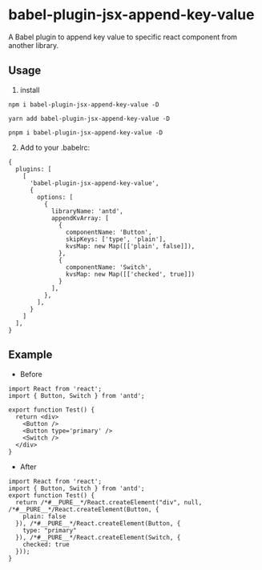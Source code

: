 # babel-plugin-jsx-append-key-value

A Babel plugin to append key value to specific react component from another library.

## Usage

1. install

```
npm i babel-plugin-jsx-append-key-value -D

yarn add babel-plugin-jsx-append-key-value -D

pnpm i babel-plugin-jsx-append-key-value -D
```

2. Add to your .babelrc:

```
{
  plugins: [
    [
      'babel-plugin-jsx-append-key-value',
      {
        options: [
          {
            libraryName: 'antd',
            appendKvArray: [
              {
                componentName: 'Button',
                skipKeys: ['type', 'plain'],
                kvsMap: new Map([['plain', false]]),
              },
              {
                componentName: 'Switch',
                kvsMap: new Map([['checked', true]])
              }
            ],
          },
        ],
      }
    ]
  ],
}
```

## Example

- Before

```
import React from 'react';
import { Button, Switch } from 'antd';

export function Test() {
  return <div>
    <Button />
    <Button type='primary' />
    <Switch />
  </div>
}
```

- After

```
import React from 'react';
import { Button, Switch } from 'antd';
export function Test() {
  return /*#__PURE__*/React.createElement("div", null, /*#__PURE__*/React.createElement(Button, {
    plain: false
  }), /*#__PURE__*/React.createElement(Button, {
    type: "primary"
  }), /*#__PURE__*/React.createElement(Switch, {
    checked: true
  }));
}
```
